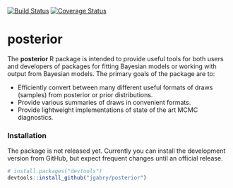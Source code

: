 <!-- badges: start -->
[![Build Status](https://travis-ci.org/jgabry/posterior.svg?branch=master)](https://travis-ci.org/jgabry/posterior)
[![Coverage Status](https://codecov.io/github/jgabry/posterior/coverage.svg?branch=master)](https://codecov.io/github/jgabry/posterior?branch=master)
<!-- badges: end -->

# posterior

The **posterior** R package is intended to provide useful tools for both users
and developers of packages for fitting Bayesian models or working with output
from Bayesian models. The primary goals of the package are to:

* Efficiently convert between many different useful formats of
  draws (samples) from posterior or prior distributions.
* Provide various summaries of draws in convenient formats.
* Provide lightweight implementations of state of the art MCMC diagnostics.


### Installation

The package is not released yet. Currently you can install the development
version from GitHub, but expect frequent changes until an official release.

```r
# install.packages("devtools")
devtools::install_github("jgabry/posterior")
```
